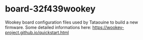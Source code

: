 # board-32f439wookey
Wookey board configuration files used by Tataouine to build a new firmware.
Some detailed informations here:  https://wookey-project.github.io/quickstart.html
